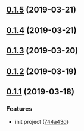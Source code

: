 ## [0.1.5](https://github.com/Eamonnzhang/vue-cards/compare/v0.1.4...v0.1.5) (2019-03-21)



## [0.1.4](https://github.com/Eamonnzhang/vue-cards/compare/v0.1.3...v0.1.4) (2019-03-21)



## [0.1.3](https://github.com/Eamonnzhang/vue-cards/compare/v0.1.2...v0.1.3) (2019-03-20)



## [0.1.2](https://github.com/Eamonnzhang/vue-cards/compare/v0.1.1...v0.1.2) (2019-03-19)



## [0.1.1](https://github.com/Eamonnzhang/vue-cards/compare/744a43d...v0.1.1) (2019-03-18)


### Features

* init project ([744a43d](https://github.com/Eamonnzhang/vue-cards/commit/744a43d))



